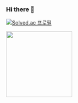 ### Hi there 👋

[![Solved.ac 프로필](http://mazassumnida.wtf/api/v2/generate_badge?boj=ghwns8893)](https://solved.ac/유저네임)
<p>
  <img height="180em" src="https://github-readme-stats.vercel.app/api?username=ho0010&show_icons=true&include_all_commits=true&bg_color=30,e96443,904e95&title_color=fff&text_color=fff">
</p>
<!--
**ho0010/ho0010** is a ✨ _special_ ✨ repository because its `README.md` (this file) appears on your GitHub profile.

Here are some ideas to get you started:

- 🔭 I’m currently working on ...
- 🌱 I’m currently learning ...
- 👯 I’m looking to collaborate on ...
- 🤔 I’m looking for help with ...
- 💬 Ask me about ...
- 📫 How to reach me: ...
- 😄 Pronouns: ...
- ⚡ Fun fact: ...
-->
